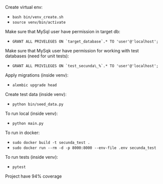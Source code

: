Create virtual env:
* ```bash bin/venv_create.sh``` 
* ```source venv/bin/activate```

Make sure that MySql user have permission in target db:
* ```GRANT ALL PRIVELEGES ON `target_database`.* TO 'user'@'localhost';```

Make sure that MySqk user have permission for working with test databases (need for unit tests):
* ```GRANT ALL PRIVILEGES ON `test_secunda\_%`.* TO 'user'@'localhost';```

Apply migrations (inside venv):
* ```alembic upgrade head```

Create test data (inside venv):
* ```python bin/seed_data.py```

To run local (inside venv):
* ```python main.py```

To run in docker:
* ```sudo docker build -t secunda_test .```
* ```sudo docker run --rm -d -p 8000:8000 --env-file .env secunda_test```

To run tests (inside venv):
* ```pytest```

Project have 94% coverage